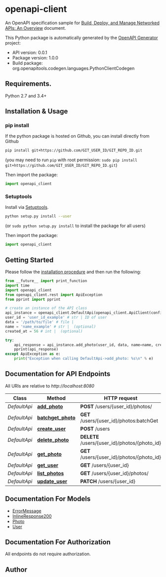# openapi-client
An OpenAPI specification sample for [Build, Deploy, and Manage Networked APIs: An Overview](https://goo.gl/VardtG) document.

This Python package is automatically generated by the [OpenAPI Generator](https://openapi-generator.tech) project:

- API version: 0.0.1
- Package version: 1.0.0
- Build package: org.openapitools.codegen.languages.PythonClientCodegen

## Requirements.

Python 2.7 and 3.4+

## Installation & Usage
### pip install

If the python package is hosted on Github, you can install directly from Github

```sh
pip install git+https://github.com/GIT_USER_ID/GIT_REPO_ID.git
```
(you may need to run `pip` with root permission: `sudo pip install git+https://github.com/GIT_USER_ID/GIT_REPO_ID.git`)

Then import the package:
```python
import openapi_client 
```

### Setuptools

Install via [Setuptools](http://pypi.python.org/pypi/setuptools).

```sh
python setup.py install --user
```
(or `sudo python setup.py install` to install the package for all users)

Then import the package:
```python
import openapi_client
```

## Getting Started

Please follow the [installation procedure](#installation--usage) and then run the following:

```python
from __future__ import print_function
import time
import openapi_client
from openapi_client.rest import ApiException
from pprint import pprint

# create an instance of the API class
api_instance = openapi_client.DefaultApi(openapi_client.ApiClient(configuration))
user_id = 'user_id_example' # str | ID of user
data = '/path/to/file' # file | 
name = 'name_example' # str |  (optional)
created_at = 56 # int |  (optional)

try:
    api_response = api_instance.add_photo(user_id, data, name=name, created_at=created_at)
    pprint(api_response)
except ApiException as e:
    print("Exception when calling DefaultApi->add_photo: %s\n" % e)

```

## Documentation for API Endpoints

All URIs are relative to *http://localhost:8080*

Class | Method | HTTP request | Description
------------ | ------------- | ------------- | -------------
*DefaultApi* | [**add_photo**](docs/DefaultApi.md#add_photo) | **POST** /users/{user_id}/photos/ | 
*DefaultApi* | [**batchget_photo**](docs/DefaultApi.md#batchget_photo) | **GET** /users/{user_id}/photos:batchGet | 
*DefaultApi* | [**create_user**](docs/DefaultApi.md#create_user) | **POST** /users | 
*DefaultApi* | [**delete_photo**](docs/DefaultApi.md#delete_photo) | **DELETE** /users/{user_id}/photos/{photo_id} | 
*DefaultApi* | [**get_photo**](docs/DefaultApi.md#get_photo) | **GET** /users/{user_id}/photos/{photo_id} | 
*DefaultApi* | [**get_user**](docs/DefaultApi.md#get_user) | **GET** /users/{user_id} | 
*DefaultApi* | [**list_photos**](docs/DefaultApi.md#list_photos) | **GET** /users/{user_id}/photos/ | 
*DefaultApi* | [**update_user**](docs/DefaultApi.md#update_user) | **PATCH** /users/{user_id} | 


## Documentation For Models

 - [ErrorMessage](docs/ErrorMessage.md)
 - [InlineResponse200](docs/InlineResponse200.md)
 - [Photo](docs/Photo.md)
 - [User](docs/User.md)


## Documentation For Authorization

 All endpoints do not require authorization.


## Author




